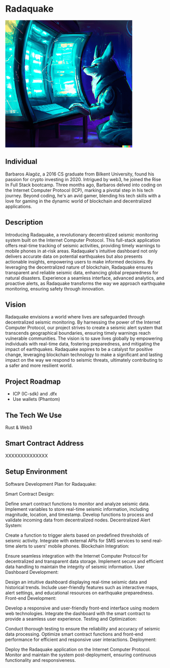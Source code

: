 # Radaquake

![Team Logo](https://github.com/Rise-In/example_readMe/blob/main/Example_logo%20.png)

## Individual

Barbaros Alagöz, a 2016 CS graduate from Bilkent University, found his passion for crypto investing in 2020. Intrigued by web3, he joined the Rise In Full Stack bootcamp. Three months ago, Barbaros delved into coding on the Internet Computer Protocol (ICP), marking a pivotal step in his tech journey. Beyond coding, he's an avid gamer, blending his tech skills with a love for gaming in the dynamic world of blockchain and decentralized applications.

## Description

Introducing Radaquake, a revolutionary decentralized seismic monitoring system built on the Internet Computer Protocol. This full-stack application offers real-time tracking of seismic activities, providing timely warnings to mobile phones in at-risk areas. Radaquake's intuitive dashboard not only delivers accurate data on potential earthquakes but also presents actionable insights, empowering users to make informed decisions. By leveraging the decentralized nature of blockchain, Radaquake ensures transparent and reliable seismic data, enhancing global preparedness for natural disasters. Experience a seamless interface, advanced analytics, and proactive alerts, as Radaquake transforms the way we approach earthquake monitoring, ensuring safety through innovation.

## Vision

Radaquake envisions a world where lives are safeguarded through decentralized seismic monitoring. By harnessing the power of the Internet Computer Protocol, our project strives to create a seismic alert system that transcends geographical boundaries, ensuring timely warnings reach vulnerable communities. The vision is to save lives globally by empowering individuals with real-time data, fostering preparedness, and mitigating the impact of earthquakes. Radaquake aspires to be a catalyst for positive change, leveraging blockchain technology to make a significant and lasting impact on the way we respond to seismic threats, ultimately contributing to a safer and more resilient world.

## Project Roadmap

- ICP (IC-sdk) and .dfx
- Use wallets (Phantom)

## The Tech We Use

Rust & Web3 

## Smart Contract Address

XXXXXXXXXXXXXX

## Setup Environment

Software Development Plan for Radaquake:

Smart Contract Design:

Define smart contract functions to monitor and analyze seismic data.
Implement variables to store real-time seismic information, including magnitude, location, and timestamp.
Develop functions to process and validate incoming data from decentralized nodes.
Decentralized Alert System:

Create a function to trigger alerts based on predefined thresholds of seismic activity.
Integrate with external APIs for SMS services to send real-time alerts to users' mobile phones.
Blockchain Integration:

Ensure seamless integration with the Internet Computer Protocol for decentralized and transparent data storage.
Implement secure and efficient data handling to maintain the integrity of seismic information.
User Dashboard Development:

Design an intuitive dashboard displaying real-time seismic data and historical trends.
Include user-friendly features such as interactive maps, alert settings, and educational resources on earthquake preparedness.
Front-end Development:

Develop a responsive and user-friendly front-end interface using modern web technologies.
Integrate the dashboard with the smart contract to provide a seamless user experience.
Testing and Optimization:

Conduct thorough testing to ensure the reliability and accuracy of seismic data processing.
Optimize smart contract functions and front-end performance for efficient and responsive user interactions.
Deployment:

Deploy the Radaquake application on the Internet Computer Protocol.
Monitor and maintain the system post-deployment, ensuring continuous functionality and responsiveness.

